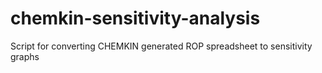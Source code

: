 # chemkin-sensitivity-analysis
Script for converting CHEMKIN generated ROP spreadsheet to sensitivity graphs
